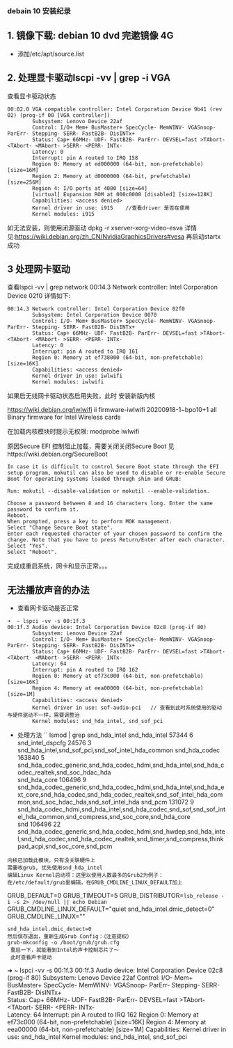 ### debain 10 安装纪录

## 1. 镜像下载: debian 10 dvd 完遬镜像 4G
+ 添加/etc/apt/source.list

## 2. 处理显卡驱动lscpi -vv | grep -i VGA 

查看显卡驱动状态
```
00:02.0 VGA compatible controller: Intel Corporation Device 9b41 (rev 02) (prog-if 00 [VGA controller])
        Subsystem: Lenovo Device 22af
        Control: I/O+ Mem+ BusMaster+ SpecCycle- MemWINV- VGASnoop- ParErr- Stepping- SERR- FastB2B- DisINTx+
        Status: Cap+ 66MHz- UDF- FastB2B- ParErr- DEVSEL=fast >TAbort- <TAbort- <MAbort- >SERR- <PERR- INTx-
        Latency: 0
        Interrupt: pin A routed to IRQ 158
        Region 0: Memory at ed000000 (64-bit, non-prefetchable) [size=16M]
        Region 2: Memory at d0000000 (64-bit, prefetchable) [size=256M]
        Region 4: I/O ports at 4000 [size=64]
        [virtual] Expansion ROM at 000c0000 [disabled] [size=128K]
        Capabilities: <access denied>
        Kernel driver in use: i915    //查看driver 是否在使用
        Kernel modules: i915

```
如无法安装，则使用闭源驱动
dpkg -r xserver-xorg-video-esva
详情见:https://wiki.debian.org/zh_CN/NvidiaGraphicsDrivers#vesa
再启动startx 成功

## 3 处理网卡驱动
查看lspci -vv | grep network
00:14.3 Network controller: Intel Corporation Device 02f0
详情如下:
```
00:14.3 Network controller: Intel Corporation Device 02f0
        Subsystem: Intel Corporation Device 0070
        Control: I/O- Mem+ BusMaster+ SpecCycle- MemWINV- VGASnoop- ParErr- Stepping- SERR- FastB2B- DisINTx+
        Status: Cap+ 66MHz- UDF- FastB2B- ParErr- DEVSEL=fast >TAbort- <TAbort- <MAbort- >SERR- <PERR- INTx-
        Latency: 0
        Interrupt: pin A routed to IRQ 161
        Region 0: Memory at ef738000 (64-bit, non-prefetchable) [size=16K]
        Capabilities: <access denied>
        Kernel driver in use: iwlwifi
        Kernel modules: iwlwifi
```
如果启无线网卡驱动状态启用失败，此时
 安装新版内核


https://wiki.debian.org/iwlwifi
ii  firmware-iwlwifi                       20200918-1~bpo10+1                           all          Binary firmware for Intel Wireless cards

在加载内核模块时提示无权限:
modprobe iwlwifi 

原因Secure EFI 控制阻止加载，需要关闭关闭Secure Boot
见https://wiki.debian.org/SecureBoot
```
In case it is difficult to control Secure Boot state through the EFI setup program, mokutil can also be used to disable or re-enable Secure Boot for operating systems loaded through shim and GRUB:

Run: mokutil --disable-validation or mokutil --enable-validation.

Choose a password between 8 and 16 characters long. Enter the same password to confirm it.
Reboot.
When prompted, press a key to perform MOK management.
Select "Change Secure Boot state".
Enter each requested character of your chosen password to confirm the change. Note that you have to press Return/Enter after each character.
Select "Yes".
Select "Reboot".

```

完成成重启系统，网卡和显示正常。。。

## 无法播放声音的办法
+ 查看网卡驱动是否正常
```
➜  ~ lspci -vv -s 00:1f.3
00:1f.3 Audio device: Intel Corporation Device 02c8 (prog-if 80)
        Subsystem: Lenovo Device 22af
        Control: I/O- Mem+ BusMaster+ SpecCycle- MemWINV- VGASnoop- ParErr- Stepping- SERR- FastB2B- DisINTx+
        Status: Cap+ 66MHz- UDF- FastB2B- ParErr- DEVSEL=fast >TAbort- <TAbort- <MAbort- >SERR- <PERR- INTx-
        Latency: 64
        Interrupt: pin A routed to IRQ 162
        Region 0: Memory at ef73c000 (64-bit, non-prefetchable) [size=16K]
        Region 4: Memory at eea00000 (64-bit, non-prefetchable) [size=1M]
        Capabilities: <access denied>
        Kernel driver in use: sof-audio-pci   // 查看到此时系统使用的驱动与硬件驱动不一样，需要调整治
        Kernel modules: snd_hda_intel, snd_sof_pci

```
+ 处理方法
``
lsmod | grep snd_hda_intel
snd_hda_intel          57344  6
snd_intel_dspcfg       24576  3 snd_hda_intel,snd_sof_pci,snd_sof_intel_hda_common
snd_hda_codec         163840  5 snd_hda_codec_generic,snd_hda_codec_hdmi,snd_hda_intel,snd_hda_codec_realtek,snd_soc_hdac_hda                                                                
snd_hda_core          106496  9 snd_hda_codec_generic,snd_hda_codec_hdmi,snd_hda_intel,snd_hda_ext_core,snd_hda_codec,snd_hda_codec_realtek,snd_sof_intel_hda_common,snd_soc_hdac_hda,snd_sof_intel_hda
snd_pcm               131072  9 snd_hda_codec_hdmi,snd_hda_intel,snd_hda_codec,snd_sof,snd_sof_intel_hda_common,snd_compress,snd_soc_core,snd_hda_core                                       
snd                   106496  22 snd_hda_codec_generic,snd_hda_codec_hdmi,snd_hwdep,snd_hda_intel,snd_hda_codec,snd_hda_codec_realtek,snd_timer,snd_compress,thinkpad_acpi,snd_soc_core,snd_pcm

```
内核已加载此模块，只有没关联硬件上
需要改grub, 优先使用snd_hda_intel
编辑Linux Kernel启动项：这里以使用人数最多的Grub2为例子：
在/etc/default/grub里编辑，在GRUB_CMDLINE_LINUX_DEFAULT加上

``` 
GRUB_DEFAULT=0
GRUB_TIMEOUT=5
GRUB_DISTRIBUTOR=`lsb_release -i -s 2> /dev/null || echo Debian`
GRUB_CMDLINE_LINUX_DEFAULT="quiet snd_hda_intel.dmic_detect=0"
GRUB_CMDLINE_LINUX=""

```
snd_hda_intel.dmic_detect=0
然后保存退出，重新生成Grub Config：（注意提权）
grub-mkconfig -o /boot/grub/grub.cfg
 重启一下，就能看到Intel的声卡控制芯片了～
 此时查看声卡驱动
 ```
 ➜  ~ lspci -vv -s 00:1f.3
00:1f.3 Audio device: Intel Corporation Device 02c8 (prog-if 80)
        Subsystem: Lenovo Device 22af
        Control: I/O- Mem+ BusMaster+ SpecCycle- MemWINV- VGASnoop- ParErr- Stepping- SERR- FastB2B- DisINTx+                                                                                
        Status: Cap+ 66MHz- UDF- FastB2B- ParErr- DEVSEL=fast >TAbort- <TAbort- <MAbort- >SERR- <PERR- INTx-                                                                                 
        Latency: 64
        Interrupt: pin A routed to IRQ 162
        Region 0: Memory at ef73c000 (64-bit, non-prefetchable) [size=16K]
        Region 4: Memory at eea00000 (64-bit, non-prefetchable) [size=1M]
        Capabilities: <access denied>
        Kernel driver in use: snd_hda_intel
        Kernel modules: snd_hda_intel, snd_sof_pci
 ```

